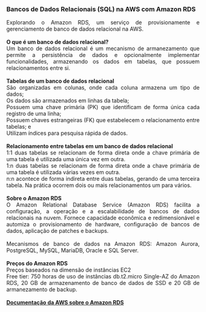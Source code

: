 ### Bancos de Dados Relacionais (SQL) na AWS com Amazon RDS

<p align="justify">
    Explorando o Amazon RDS, um serviço de provisionamente e gerenciamento de banco de dados relacional na AWS.
    <br><br>
    <strong>O que é um banco de dados relacional?</strong>
    <br>
    Um banco de dados relacional é um mecanismo de armanezamento que permite a persistência de dados e opcionalmente implementar funcionalidades, armazenando os dados em tabelas, que possuem relacionamentos entre si.
    <br><br>
    <strong>Tabelas de um banco de dados relacional</strong>
    <br>
    São organizadas em colunas, onde cada coluna armazena um tipo de dados;
    <br>
    Os dados são armazenados em linhas da tabela;
    <br>
    Possuem uma chave primária (PK) que identificam de forma única cada registro de uma linha;
    <br>
    Possuem chaves estrangeiras (FK) que estabelecem o relacionamento entre tabelas; e
    <br>
    Utilizam índices para pesquisa rápida de dados.
    <br><br>
    <strong>Relacionamento entre tabelas em um banco de dados relacional</strong>
    <br>
    1:1 duas tabelas se relacionam de forma direta onde a chave primária de uma tabela é utilizada uma única vez em outra.
    <br>
    1:n duas tabelas se relacionam de forma direta onde a chave primária de uma tabela é utilizada várias vezes em outra.
    <br>
    n:n acontece de forma indireta entre duas tabelas, gerando de uma terceira tabela. Na prática ocorrem dois ou mais relacionamentos um para vários.
    <br><br>
    <strong>Sobre o Amazon RDS</strong>
    <br>
    O Amazon Relational Database Service (Amazon RDS) facilita a configuração, a operação e a escalabilidade de bancos de dados relacionais na nuvem. Fornece capacidade econômica e redimensionável e automiza o provisionamento de hardware, configuração de bancos de dados, aplicação de patches e backups.
    <br><br>
    Mecanismos de banco de dados na Amazon RDS: Amazon Aurora, PostgreSQL, MySQL, MariaDB, Oracle e SQL Server.
    <br><br>
    <strong>Preços do Amazon RDS</strong>
    <br>
    Preços baseados na dimensão de instâncias EC2
    <br>
    Free tier: 750 horas de uso de instâncias db.t2.micro Single-AZ do Amazon RDS, 20 GB de armazenamento de banco de dados de SSD e 20 GB de armanezamento de backup.
    <br><br>
    <a href="https://aws.amazon.com/pt/rds/"><strong>Documentação da AWS sobre o Amazon RDS</strong></a>
</p>